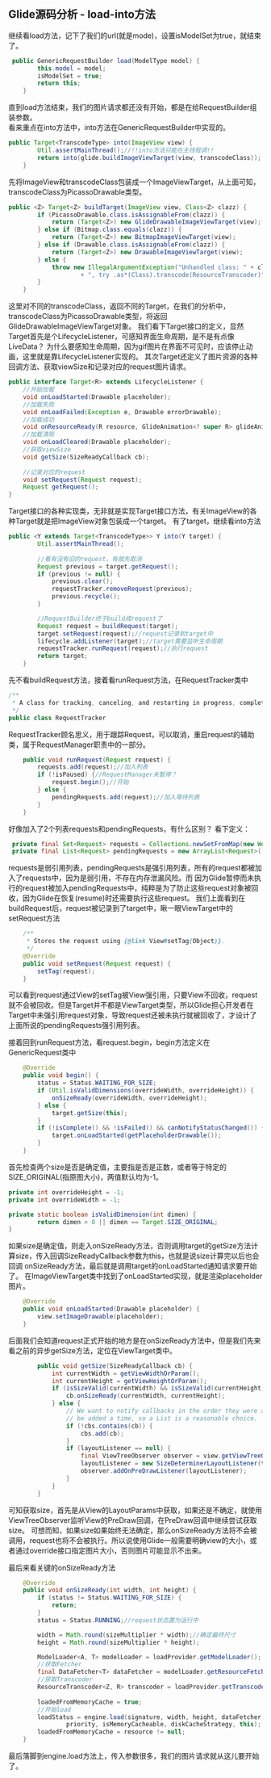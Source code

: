 ## Glide源码分析 - load-into方法
继续看load方法，记下了我们的url(就是mode)，设置isModelSet为true，就结束了。
```java
 public GenericRequestBuilder load(ModelType model) {
        this.model = model;
        isModelSet = true;
        return this;
    }
```
直到load方法结束，我们的图片请求都还没有开始，都是在给RequestBuilder组装参数。  
看来重点在into方法中，into方法在GenericRequestBuilder中实现的。
```java
public Target<TranscodeType> into(ImageView view) {
        Util.assertMainThread();//!!into方法只能在主线程调!!
        return into(glide.buildImageViewTarget(view, transcodeClass));
    }
```
先将ImageView和transcodeClass包装成一个ImageViewTarget，从上面可知，transcodeClass为PicassoDrawable类型。

```java
public <Z> Target<Z> buildTarget(ImageView view, Class<Z> clazz) {
        if (PicassoDrawable.class.isAssignableFrom(clazz)) {
            return (Target<Z>) new GlideDrawableImageViewTarget(view);
        } else if (Bitmap.class.equals(clazz)) {
            return (Target<Z>) new BitmapImageViewTarget(view);
        } else if (Drawable.class.isAssignableFrom(clazz)) {
            return (Target<Z>) new DrawableImageViewTarget(view);
        } else {
            throw new IllegalArgumentException("Unhandled class: " + clazz
                    + ", try .as*(Class).transcode(ResourceTranscoder)");
        }
    }
```
这里对不同的transcodeClass，返回不同的Target，在我们的分析中，transcodeClass为PicassoDrawable类型，将返回GlideDrawableImageViewTarget对象。
我们看下Target接口的定义，显然Target首先是个LifecycleListener，可感知界面生命周期，是不是有点像LiveData？
为什么要感知生命周期，因为gif图片在界面不可见时，应该停止动画，这里就是靠LifecycleListener实现的。
其次Target还定义了图片资源的各种回调方法、获取viewSize和记录对应的request图片请求。
```java
public interface Target<R> extends LifecycleListener {
    //开始加载
    void onLoadStarted(Drawable placeholder);
    //加载失败
    void onLoadFailed(Exception e, Drawable errorDrawable);
    //加载成功
    void onResourceReady(R resource, GlideAnimation<? super R> glideAnimation);
    //加载清除
    void onLoadCleared(Drawable placeholder);
    //获取viewSize
    void getSize(SizeReadyCallback cb);
    
    //记录对应的request
    void setRequest(Request request);
    Request getRequest();
}
```
Target接口的各种实现类，无非就是实现Target接口方法，有关ImageView的各种Target就是把ImageView对象包装成一个target。
有了target，继续看into方法
```java
public <Y extends Target<TranscodeType>> Y into(Y target) {
        Util.assertMainThread();
    
        //看有没有旧的request，有就先取消
        Request previous = target.getRequest();
        if (previous != null) {
            previous.clear();
            requestTracker.removeRequest(previous);
            previous.recycle();
        }

        //RequestBuilder终于build成request了
        Request request = buildRequest(target);
        target.setRequest(request);//request记录到target中
        lifecycle.addListener(target);//target需要监听生命周期
        requestTracker.runRequest(request);//执行request
        return target;
    }
```
先不看buildRequest方法，接着看runRequest方法，在RequestTracker类中
```java
/**
 * A class for tracking, canceling, and restarting in progress, completed, and failed requests.
 */
public class RequestTracker 
```
RequestTracker顾名思义，用于跟踪Request，可以取消，重启request的辅助类，属于RequestManager职责中的一部分。
```java
    public void runRequest(Request request) {
        requests.add(request);//加入列表
        if (!isPaused) {//RequestManager未暂停？
            request.begin();//开始
        } else {
            pendingRequests.add(request);//加入等待列表
        }
    }
```
好像加入了2个列表requests和pendingRequests，有什么区别？
看下定义：
```java
 private final Set<Request> requests = Collections.newSetFromMap(new WeakHashMap<Request, Boolean>());
 private final List<Request> pendingRequests = new ArrayList<Request>();
```
requests是弱引用列表，pendingRequests是强引用列表，所有的request都被加入了requests中，因为是弱引用，不存在内存泄漏风险。而
因为Glide暂停而未执行的request被加入pendingRequests中，纯粹是为了防止这些request对象被回收，因为Glide在恢复(resume)时还需要执行这些request。
我们上面看到在buildRequest后，request被记录到了target中，瞅一眼ViewTarget中的setRequest方法
```java
    /**
     * Stores the request using {@link View#setTag(Object)}.
     */
    @Override
    public void setRequest(Request request) {
        setTag(request);
    }
```
可以看到request通过View的setTag被View强引用，只要View不回收，request就不会被回收。但是Target并不都是ViewTarget类型，所以Glide担心开发者在Target中未强引用request对象，导致request还被未执行就被回收了，才设计了上面所说的pendingRequests强引用列表。

接着回到runRequest方法，看request.begin，begin方法定义在GenericRequest类中
```java
    @Override
    public void begin() {
        status = Status.WAITING_FOR_SIZE;
        if (Util.isValidDimensions(overrideWidth, overrideHeight)) {
            onSizeReady(overrideWidth, overrideHeight);
        } else {
            target.getSize(this);
        }
        if (!isComplete() && !isFailed() && canNotifyStatusChanged()) {
            target.onLoadStarted(getPlaceholderDrawable());
        }
    }
```
首先检查两个size是否是确定值，主要指是否是正数，或者等于特定的SIZE_ORIGINAL(指原图大小)，两值默认均为-1。
```java
private int overrideHeight = -1;
private int overrideWidth = -1;

private static boolean isValidDimension(int dimen) {
        return dimen > 0 || dimen == Target.SIZE_ORIGINAL;
}
```
如果size是确定值，则走入onSizeReady方法，否则调用target的getSize方法计算size，传入回调SizeReadyCallback参数为this，也就是说size计算完以后也会回调
onSizeReady方法，最后就是调用target的onLoadStarted通知请求要开始了。
在ImageViewTarget类中找到了onLoadStarted实现，就是渲染placeholder图片。
```java
    @Override
    public void onLoadStarted(Drawable placeholder) {
        view.setImageDrawable(placeholder);
    }
```
后面我们会知道request正式开始的地方是在onSizeReady方法中，但是我们先来看之前的异步getSize方法，定位在ViewTarget类中。
```java
        public void getSize(SizeReadyCallback cb) {
            int currentWidth = getViewWidthOrParam();
            int currentHeight = getViewHeightOrParam();
            if (isSizeValid(currentWidth) && isSizeValid(currentHeight)) {
                cb.onSizeReady(currentWidth, currentHeight);
            } else {
                // We want to notify callbacks in the order they were added and we only expect one or two callbacks to
                // be added a time, so a List is a reasonable choice.
                if (!cbs.contains(cb)) {
                    cbs.add(cb);
                }
                if (layoutListener == null) {
                    final ViewTreeObserver observer = view.getViewTreeObserver();
                    layoutListener = new SizeDeterminerLayoutListener(this);
                    observer.addOnPreDrawListener(layoutListener);
                }
            }
        }
```
可知获取size，首先是从View的LayoutParams中获取，如果还是不确定，就使用ViewTreeObserver监听View的PreDraw回调，在PreDraw回调中继续尝试获取size。
可想而知，如果size如果始终无法确定，那么onSizeReady方法将不会被调用，request也将不会被执行。所以说使用Glide一般需要明确view的大小，或者通过override接口指定图片大小，否则图片可能显示不出来。

最后来看关键的onSizeReady方法
```java
    @Override
    public void onSizeReady(int width, int height) {
        if (status != Status.WAITING_FOR_SIZE) {
            return;
        }
        status = Status.RUNNING;//request状态置为运行中

        width = Math.round(sizeMultiplier * width);//确定最终尺寸
        height = Math.round(sizeMultiplier * height);

        ModelLoader<A, T> modelLoader = loadProvider.getModelLoader();
        //获取Fetcher
        final DataFetcher<T> dataFetcher = modelLoader.getResourceFetcher(model, width, height);
        //获取Transcoder
        ResourceTranscoder<Z, R> transcoder = loadProvider.getTranscoder();
        
        loadedFromMemoryCache = true;
        //开始load
        loadStatus = engine.load(signature, width, height, dataFetcher, loadProvider, transformation, transcoder,
                priority, isMemoryCacheable, diskCacheStrategy, this);
        loadedFromMemoryCache = resource != null;
    }
```
最后落脚到engine.load方法上，传入参数很多，我们的图片请求就从这儿要开始了。